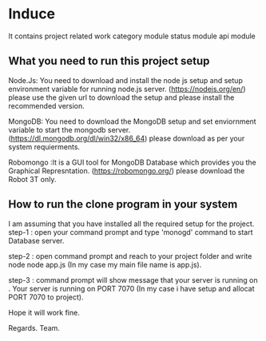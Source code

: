 # Induce
It contains project related work
category module 
status module
api module

What you need to run this project setup
---------------------------------------------------------------------------------------------------------------------------------
Node.Js: You need to download and install the node js setup and setup environment variable for running node.js server.
(https://nodejs.org/en/) please use the given url to download the setup and please install the recommended version.

MongoDB: You need to download the MongoDB setup and set enviornment variable to start the mongodb server.
(https://dl.mongodb.org/dl/win32/x86_64) please download as per your system requierments.

Robomongo :It is a GUI tool for MongoDB Database which provides you the Graphical Represntation.
(https://robomongo.org/) please download the Robot 3T only.

How to run the clone program in your system
--------------------------------------------------------------------------------------------------------------------------------
I am assuming that you have installed all the required setup for the project.
step-1    : open your command prompt and type 'monogd' command to start Database server.

step-2    : open command prompt and reach to your project folder and write node <project main file name>
            node app.js (In my case my main file name is app.js).
            
step-3    : command prompt will show message that your server is running on <this server port>.
            Your server is running on PORT 7070 (In my case i have setup and allocat PORT 7070 to project).

Hope it will work fine.

Regards.
Team.
